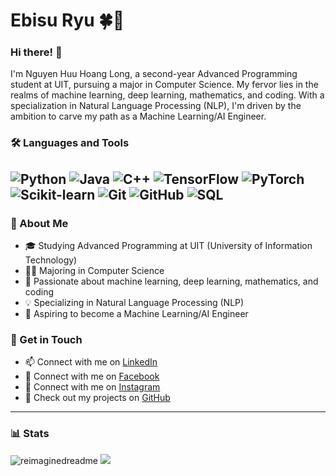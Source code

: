 # Ebisu Ryu 🍀🐉


### Hi there! 👋

I'm Nguyen Huu Hoang Long, a second-year Advanced Programming student at UIT, pursuing a major in Computer Science. My fervor lies in the realms of machine learning, deep learning, mathematics, and coding. With a specialization in Natural Language Processing (NLP), I'm driven by the ambition to carve my path as a Machine Learning/AI Engineer.
### 🛠️ Languages and Tools
![Python](https://img.shields.io/badge/-Python-blue?style=flat-square&logo=python&logoColor=white)
![Java](https://img.shields.io/badge/-Java-red?style=flat-square&logo=java&logoColor=white)
![C++](https://img.shields.io/badge/-C++-purple?style=flat-square&logo=c%2B%2B&logoColor=white)
![TensorFlow](https://img.shields.io/badge/-TensorFlow-orange?style=flat-square&logo=tensorflow&logoColor=white)
![PyTorch](https://img.shields.io/badge/-PyTorch-orange?style=flat-square&logo=pytorch&logoColor=white)
![Scikit-learn](https://img.shields.io/badge/-Scikit%20learn-green?style=flat-square&logo=scikit-learn&logoColor=white)
![Git](https://img.shields.io/badge/-Git-black?style=flat-square&logo=git&logoColor=white)
![GitHub](https://img.shields.io/badge/-GitHub-grey?style=flat-square&logo=github&logoColor=white)
![SQL](https://img.shields.io/badge/-SQL-yellow?style=flat-square&logo=sql&logoColor=white)
---
### 📝 About Me
- 🎓 Studying Advanced Programming at UIT (University of Information Technology)
- 👨‍💻 Majoring in Computer Science
- 🌱 Passionate about machine learning, deep learning, mathematics, and coding
- 💡 Specializing in Natural Language Processing (NLP)
- 🚀 Aspiring to become a Machine Learning/AI Engineer

### 🤝 Get in Touch
- 📫 Connect with me on [LinkedIn](https://www.linkedin.com/in/long-nguy%E1%BB%85n-h%E1%BB%AFu-ho%C3%A0ng-023870287/)
- 📱 Connect with me on [Facebook](https://www.facebook.com/hoanglong.roai/)
- 📸 Connect with me on [Instagram](https://www.instagram.com/hoanglong.roai/)
- 🔗 Check out my projects on [GitHub](https://github.com/EbisuRyu)

---
### 📊 Stats
<img src="https://myreadme.vercel.app/api/embed/EbisuRyu?panels=userstatistics,toprepositories,commitgraph" alt="reimaginedreadme" />
<img src="https://github-profile-trophy.vercel.app/?username=EbisuRyu&theme=juicyfresh&no-bg=true" />


